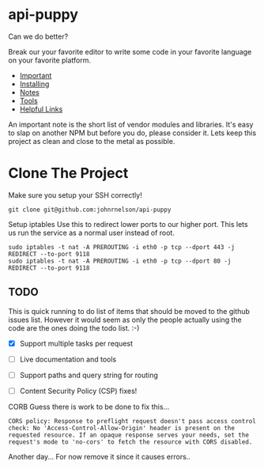 # api-puppy
Can we do better?

Break our your favorite editor to write some code in your favorite language on your 
favorite platform.

 
- [Important](#important) 
- [Installing](Notes/installing.md) 
- [Notes](Notes)
- [Tools](Tools) 
- [Helpful Links](Notes/links.md)


 
An important note is the short list of vendor modules and libraries. It's easy 
to slap on another NPM but before you do, please consider it. Lets keep 
this project as clean and close to the metal as possible. 



# Clone The Project
Make sure you setup your SSH correctly!

    git clone git@github.com:johnrnelson/api-puppy


Setup iptables
Use this to redirect lower ports to our higher port. This lets us run the service 
as a normal user instead of root.

    sudo iptables -t nat -A PREROUTING -i eth0 -p tcp --dport 443 -j REDIRECT --to-port 9118
    sudo iptables -t nat -A PREROUTING -i eth0 -p tcp --dport 80 -j REDIRECT --to-port 9118


## TODO
This is quick running to do list of items that should be moved to the github issues list. 
However it would seem as only the people actually using the code are the ones doing the 
todo list. :-)

- [x] Support multiple tasks per request  
- [ ] Live documentation and tools
- [ ] Support paths and query string for routing
- [ ] Content Security Policy (CSP) fixes!
 

CORB
Guess there is work to be done to fix this...


    CORS policy: Response to preflight request doesn't pass access control check: No 'Access-Control-Allow-Origin' header is present on the requested resource. If an opaque response serves your needs, set the request's mode to 'no-cors' to fetch the resource with CORS disabled.

Another day...
For now remove it since it causes errors..